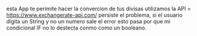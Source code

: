 esta App te perimite hacer la convercion de tus divisas 
utilizamos la API = https://www.exchangerate-api.com/
persiste el problema, si el usuario digita un String y no un numero sale el error 
esto pasa por que mi condicional IF no lo destecta conmo como un booleano.
